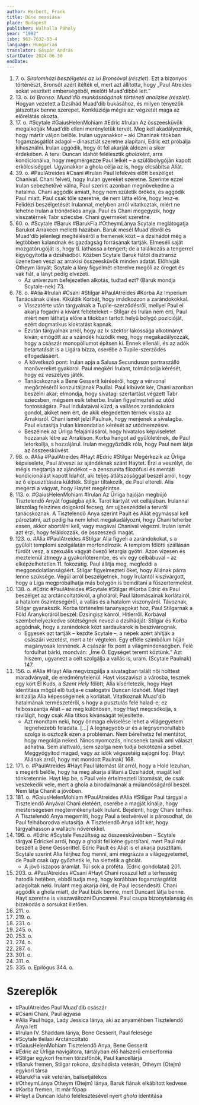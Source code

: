 ```yaml
---
author: Herbert, Frank
title: Dűne messiása
place: Budapest
publisher: Walhalla Páholy
year: "1992"
isbn: 963-7632-03-4
language: Hungarian
translator: Gáspár András
startDate: 2024-06-30
endDate:
---
```

1. 7\. o. *Siralomházi beszélgetés az ixi Bronsóval (részlet).* Ezt a bizonyos történészt, Bronsót azért ítélték el, mert azt állította, hogy „Paul Atreides sokat veszített emberségéből, mielőtt Muad'dibbé lett.”
2. 13\. o. *Ixi Bronso: Muad'dib munkásságának történeti analízise (részlet).* Hogyan vezetett a Dzsihád Muad'dib bukásához, és milyen tényezők játszottak benne szerepet. Konklúziója mégis az: végzetét maga az előrelátás okozta.
3. 17\. o. #Scytale #GaiusHelenMohiam #Edric #Irulan Az összeesküvők megalkotják Muad'dib elleni merényletük tervét. Meg kell akadályozniuk, hogy mártír váljon belőle. Irulan ugyanakkor – aki Chaninak titokban fogamzásgátlót adagol – dinasztiát szeretne alapítani, Edric ezt próbálja kihasználni. Irulan aggódik, hogy őt fel akarják áldozni a siker érdekében. A terv: Duncan Idahót felélesztik *ghola*ként, arra kondícionálva, hogy megmérgezze Paul lelkét – a szülőbolygóján kapott erkölcsiséggel. Ugyanakkor a ghola célja az is, hogy elcsábítsa Aliát.
4. 39\. o. #PaulAtreides #Csani #Irulan Paul lefekvés előtt beszélget Chanival. Chani felveti, hogy Irulan gyereket szeretne. Szerinte ezzel Irulan sebezhetővé válna, Paul szerint azonban megnövekedne a hatalma. Chani aggódik amiatt, hogy nem születik örökös, és aggódik Paul miatt. Paul csak tőle szeretne, de nem látta előre, hogy lesz-e. Felidézi beszélgetését Irulannal, melyben arról vitatkoztak, miért ne lehetne Irulan a trónörökös anyja. Paul és Chani megegyzik, hogy visszatérnek Tabr sziecsbe. Chani gyermeket szeretne.
5. 60\. o. #Scytale #Baruk #BarukFia #OtheymLánya Scytale meglátogatja Barukot Arrakeen melletti házában. Baruk mesél Muad'dibről és Muad'dib jelenlegi megítéléséről a fremenek közt – a dzsihádot még a legtöbben kalandnak és gazdagság forrásának tartják. Elmeséli saját mozgatórugóját is, hogy ti. láthassa a tengert; de a találkozás a tengerrel kigyógyította a dzsihádból. Közben Scytale Baruk fiától disztransz üzenetben veszi az arrakisi összeesküvők minden adatát. Előhívják Otheym lányát; Scytale a lány figyelmét elterelve megöli az öreget és vak fiát, a lányt pedig elvezeti.
	- Az univerzum befejezetlen alkotás, tudtad ezt? (Baruk mondja Scytale-nek) 73.
6. 78\. o. #Alia #Irulan #Csani #Stilgar #PaulAtreides #Korba Az Impérium Tanácsának ülése. Kiküldik Korbát, hogy imádkozzon a zarándokokkal.
	- Visszatérte után tárgyalnak a Tupile-szerződésről, mellyel Paul el akarja fogadni a kívánt feltételeket – Stilgar és Irulan nem érti, Paul miért nem láthatja előre a titokban tartott helyű bolygó pozícióját, ezért dogmatikus kioktatást kapnak.
	- Ezután tárgyalnak arról, hogy az Ix szektor lakossága alkotmányt kíván; emögött az a szándék húzódik meg, hogy megakadályozzák, hogy a császár monopóliumot építsen ki. Ennek ellenáll, és az adók betartatását is a Ligára bízza, cserébe a Tupile-szerződés elfogadásáért.
	- A következő pont: Irulan apja a Salusa Secunduson partraszálló manővereket gyakorol. Paul megkéri Irulant, tolmácsolja kérését, hogy ez veszélyes játék.
	- Tanácskoznak a Bene Gesserit kéréséről, hogy a vérvonal megőrzéséről konzultáljanak Paullal. Paul kibúvót kér, Chani azonban beszélni akar; elmondja, hogy sivatagi szertartást végzett Tabr sziecsben, mégsem esik teherbe. Irulan figyelmezteti az utód fontosságára. Paul indulataival küzd, a vallásos zarándokokra gondol, akiket nem ért, de akik elégedetten térnek vissza az Arrakisról. Chani ismét jelzi Paulnak, hogy menjenek a sivatagba. Paul elutasítja Irulan kimondatlan kérését az utódnemzésre.
	- Beszélnek az Űrliga felajánlásáról, hogy hivatalos képviseletet hozzanak létre az Arrakison. Korba hangot ad gyűlöletének, de Paul letorkollja, s hozzájárul. Irulan meggyőződik róla, hogy Paul nem látja az összeesküvést.
7. 98\. o. #Alia #PaulAtreides #Hayt #Edric #Stilgar Megérkezik az Űrliga képviselete, Paul átveszi az ajándéknak szánt Haytet. Érzi a veszélyt, de mégis megtartja az ajándékot – a zenszunita filozófusi és mentáti kondícionálást kapott Idahót, aki teljes átlátszósággal beszél arról, hogy az ő elpusztítására küldték. Stilgar tiltakozik, de Paul eltereli. Alia megérzi a vágyat, hogy Haytet megérintse.
8. 113\. o. #GaiusHelenMohiam #Irulan Az Űrliga hajóján megbújó Tisztelendő Anyát fogságba ejtik. Tarot kártyát vet cellájában. Irulannal látszólag felszínes dolgokról fecseg, ám ujjbeszéddel a tervről tanácskoznak. A Tisztelendő Anya szerint Pault és Aliát egymással kell pároztatni, azt pedig ha nem lehet megakadályozni, hogy Chani teherbe essen, akkor abortálni kell, vagy magával Chanival végezni. Irulan ismét azt érzi, hogy feláldozzák, de összeszedi magát.
9. 123\. o. #Alia #PaulAtreides #Stilgar Alia figyeli a zarándokokat, s a gyűlölt templomi szolgálatán morfondírozik. A templom fölötti szállásán fürdőt vesz, a szexuális vágyát övező letargia gyötri. Azon vizesen és meztelenül átmegy a gyakorlóterembe, és vív egy célbábuval – az elképzelhetetlen 11. fokozatig. Paul állítja meg, megfeddi a meggondolatlanságáért. Stilgar figyelmezteti őket, hogy Aliának párra lenne szüksége. Végül arról beszélgetnek, hogy Irulantól kiszivárgott, hogy a Liga megpróbálhatja más bolygón is beindítani a fűszertermelést.
10. 138\. o. #Edric #PaulAtreides #Scytale #Stilgar #Korba Edric és Paul beszélget az arctáncoltatókról, a gholáról, Paul látomásainak korlátairól, a hatalom őszinteségéről, a vallás és a hatalom viszonyáról. Távoznak, Stilgar gyanakszik. Korba történelmi tananyagokat hoz, Paul Stilgarnak a Föld Aranykoráról beszél: Dzsingisz kánról, Hitlerről. Korbával szembehelyezkedve sötétségnek nevezi a dzsihádját. Stilgar és Korba aggódnak, hogy a zarándokok közt sardaukarok is beszivárognak.
	- Egyesek azt tartják – kezdte Scytale –, a népek azért áhítják a császári vezetést, mert a tér végtelen. Egy efféle szimbólum híján magányosak lennének. A császár fix pont a világmindenségben. Felé fordulhat bárki, mondván: „Íme Ő. Egységet teremt köztünk.” Azt hiszem, ugyanezt a célt szolgálja a vallás is, uram. (Scytale Paulnak) 147.
11. 156\. o. #Alia #Hayt Alia megvizsgálja a sivatagban talált női holttest maradványait, de eredménytelenül. Hayt visszaviszi a városba, tesznek egy kört El Kuds, a *Szent Hely* fölött; Alia kísérletezik, hogy Hayt identitása mögül elő tudja-e csalogatni Duncan Idahóét. Majd Hayt kritizálja Alia képességeinek a korlátait. Vitatkoznak Muad'dib hatalmának természetéről, s hogy a pusztulás felé halad-e; ez felbosszantja Aliát – az meg különösen, hogy Hayt megcsókolja, s rávilágít, hogy csak Alia titkos kívánságát teljesítette. 
	- Azt mondtam neki, hogy önmaga elviselése lehet a világegyetem legnehezebb feladata. \[…] A legnagyobb úr és a legnyomorultabb szolga is osztozik ezen a problémán. Nem bérelhetsz fel mentátot, hogy megoldja neked. Nincs nyomozás, nincsenek tanúk ami választ adhatna. Sem alattvaló, sem szolga nem tudja bekötözni a sebet. Meggyógyítod magad, vagy az idők végezetéig sajogni fog. (Hayt Aliának arról, hogy mit mondott Paulnak) 168.
12. 171\. o. #PaulAtreides #Hayt Paul látomást lát arról, hogy a Hold lezuhan, s megérti belőle, hogy ha meg akarja állítani a Dzsihádot, magát kell tönkretennie. Hayt lép be, s Paul vele értelmezteti látomását, de csak veszekedik vele, mert a ghola a birodalmának a múlandóságáról beszél. Nem látja Chanit a jövőben.
13. 181\. o. #GaiusHelenMohiam #PaulAtreides #Alia #Stilgar Paul tárgyal a Tisztelendő Anyával Chani életéért, cserébe a magját kínálja, hogy mesterségesen megtermékenyítsék Irulant. Bejelenti, hogy Chani terhes. A Tisztelendő Anya megemlíti, hogy Paul a testvérével is párosodhat, de Paul felháborodva elutasítja. A Tisztelendő Anya időt kér, hogy tárgyalhasson a wallachi nővérekkel.
14. 196\. o. #Edric #Scytale Feszültség az összeesküvésben – Scytale tárgyal Edrickel arról, hogy a gholát fel kéne gyorsítani, mert Paul már beszélt a Bene Gesserittel. Edric Pault és Aliát is el akarja pusztítani. Scytale szerint Alia férjhez fog menni, ami megrázza a világegyetemet, de Pault csak úgy győzhetik le, ha siettetik a gholát.
	- A jövő iszapos áramlat. Túl sok a próféta. (Edric gondolatai) 201.
15. 203\. o. #PaulAtreides #Csani #Hayt Chani rosszul lett a terhesség hatodik hetében, ebből tudja meg, hogy korábban fogamzásgátlót adagoltak neki. Irulant meg akarja ölni, de Paul lecsendesíti. Chani aggódik a ghola miatt, de Paul bízik benne, mert Duncant látja benne. Hayt szeretne is visszaváltozni Duncanné. Paul csupa bizonytalanság és bizakodás a sorsukat illetően.
16. 211\. o.
17. 219\. o.
18. 231\. o.
19. 245\. o.
20. 253\. o.
21. 274\. o.
22. 287\. o.
23. 301\. o.
24. 311\. o.
25. 335\. o.
Epilógus 344\. o.

# Szereplők
- #PaulAtreides Paul Muad'dib császár
- #Csani Chani, Paul ágyasa
- #Alia Paul húga, Lady Jessica lánya, aki az anyaméhben Tisztelendő Anya lett
- #Irulan IV. Shaddam lánya, Bene Gesserit, Paul felesége
- #Scytale tleilaxi Arctáncoltató
- #GaiusHelenMohiam Tisztelendő Anya, Bene Gesserit
- #Edric az Űrliga navigátora, tartályban élő halszerű emberforma
- #Stilgar egykori fremen törzsfőnök, Paul kancellárja
- #Baruk fremen, Stilgar rokona, dzsihádista veterán, Otheym (Otejm) egykori társa
- #BarukFia vak veterán, balisetjátékos
- #OtheymLánya Otheym (Otejm) lánya, Baruk fiának elkábított kedvese
- #Korba fremen, itt már főpap
- #Hayt a Duncan Idaho felélesztésével nyert *ghola* identitása

